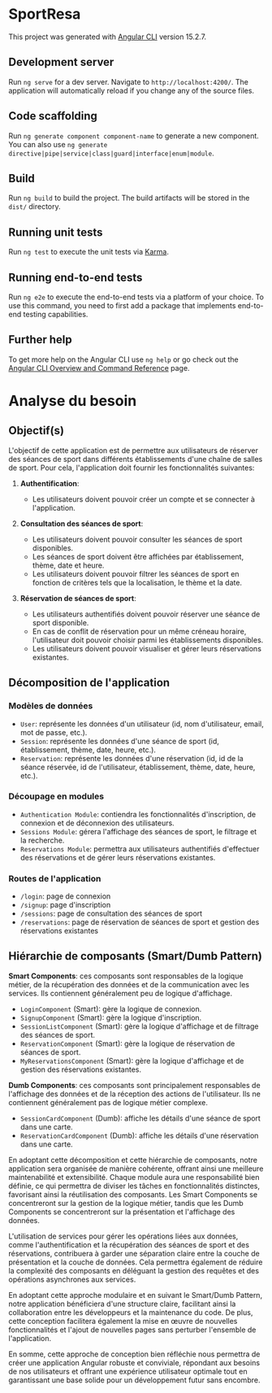 # SportResa

This project was generated with [Angular CLI](https://github.com/angular/angular-cli) version 15.2.7.

## Development server

Run `ng serve` for a dev server. Navigate to `http://localhost:4200/`. The application will automatically reload if you change any of the source files.

## Code scaffolding

Run `ng generate component component-name` to generate a new component. You can also use `ng generate directive|pipe|service|class|guard|interface|enum|module`.

## Build

Run `ng build` to build the project. The build artifacts will be stored in the `dist/` directory.

## Running unit tests

Run `ng test` to execute the unit tests via [Karma](https://karma-runner.github.io).

## Running end-to-end tests

Run `ng e2e` to execute the end-to-end tests via a platform of your choice. To use this command, you need to first add a package that implements end-to-end testing capabilities.

## Further help

To get more help on the Angular CLI use `ng help` or go check out the [Angular CLI Overview and Command Reference](https://angular.io/cli) page.

# Analyse du besoin

## Objectif(s)
L'objectif de cette application est de permettre aux utilisateurs de réserver des séances de sport dans différents établissements d'une chaîne de salles de sport. Pour cela, l'application doit fournir les fonctionnalités suivantes:

1. **Authentification**:
   - Les utilisateurs doivent pouvoir créer un compte et se connecter à l'application.

2. **Consultation des séances de sport**:
   - Les utilisateurs doivent pouvoir consulter les séances de sport disponibles.
   - Les séances de sport doivent être affichées par établissement, thème, date et heure.
   - Les utilisateurs doivent pouvoir filtrer les séances de sport en fonction de critères tels que la localisation, le thème et la date.

3. **Réservation de séances de sport**:
   - Les utilisateurs authentifiés doivent pouvoir réserver une séance de sport disponible.
   - En cas de conflit de réservation pour un même créneau horaire, l'utilisateur doit pouvoir choisir parmi les établissements disponibles.
   - Les utilisateurs doivent pouvoir visualiser et gérer leurs réservations existantes.

## Décomposition de l'application
### Modèles de données
- `User`: représente les données d'un utilisateur (id, nom d'utilisateur, email, mot de passe, etc.).
- `Session`: représente les données d'une séance de sport (id, établissement, thème, date, heure, etc.).
- `Reservation`: représente les données d'une réservation (id, id de la séance réservée, id de l'utilisateur, établissement, thème, date, heure, etc.).

### Découpage en modules
- `Authentication Module`: contiendra les fonctionnalités d'inscription, de connexion et de déconnexion des utilisateurs.
- `Sessions Module`: gérera l'affichage des séances de sport, le filtrage et la recherche.
- `Reservations Module`: permettra aux utilisateurs authentifiés d'effectuer des réservations et de gérer leurs réservations existantes.

### Routes de l'application
- `/login`: page de connexion
- `/signup`: page d'inscription
- `/sessions`: page de consultation des séances de sport
- `/reservations`: page de réservation de séances de sport et gestion des réservations existantes

## Hiérarchie de composants (Smart/Dumb Pattern)
**Smart Components**: ces composants sont responsables de la logique métier, de la récupération des données et de la communication avec les services. Ils contiennent généralement peu de logique d'affichage.
- `LoginComponent` (Smart): gère la logique de connexion.
- `SignupComponent` (Smart): gère la logique d'inscription.
- `SessionListComponent` (Smart): gère la logique d'affichage et de filtrage des séances de sport.
- `ReservationComponent` (Smart): gère la logique de réservation de séances de sport.
- `MyReservationsComponent` (Smart): gère la logique d'affichage et de gestion des réservations existantes.

**Dumb Components**: ces composants sont principalement responsables de l'affichage des données et de la réception des actions de l'utilisateur. Ils ne contiennent généralement pas de logique métier complexe.
- `SessionCardComponent` (Dumb): affiche les détails d'une séance de sport dans une carte.
- `ReservationCardComponent` (Dumb): affiche les détails d'une réservation dans une carte.

En adoptant cette décomposition et cette hiérarchie de composants, notre application sera organisée de manière cohérente, offrant ainsi une meilleure maintenabilité et extensibilité. Chaque module aura une responsabilité bien définie, ce qui permettra de diviser les tâches en fonctionnalités distinctes, favorisant ainsi la réutilisation des composants. Les Smart Components se concentreront sur la gestion de la logique métier, tandis que les Dumb Components se concentreront sur la présentation et l'affichage des données.

L'utilisation de services pour gérer les opérations liées aux données, comme l'authentification et la récupération des séances de sport et des réservations, contribuera à garder une séparation claire entre la couche de présentation et la couche de données. Cela permettra également de réduire la complexité des composants en déléguant la gestion des requêtes et des opérations asynchrones aux services.

En adoptant cette approche modulaire et en suivant le Smart/Dumb Pattern, notre application bénéficiera d'une structure claire, facilitant ainsi la collaboration entre les développeurs et la maintenance du code. De plus, cette conception facilitera également la mise en œuvre de nouvelles fonctionnalités et l'ajout de nouvelles pages sans perturber l'ensemble de l'application.

En somme, cette approche de conception bien réfléchie nous permettra de créer une application Angular robuste et conviviale, répondant aux besoins de nos utilisateurs et offrant une expérience utilisateur optimale tout en garantissant une base solide pour un développement futur sans encombre.